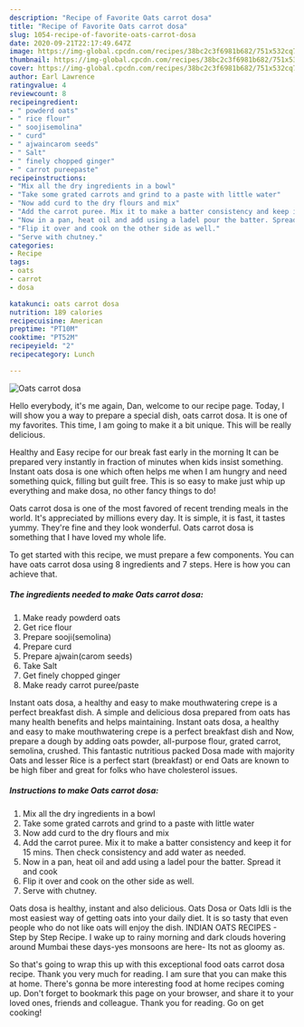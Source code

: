 ```yaml
---
description: "Recipe of Favorite Oats carrot dosa"
title: "Recipe of Favorite Oats carrot dosa"
slug: 1054-recipe-of-favorite-oats-carrot-dosa
date: 2020-09-21T22:17:49.647Z
image: https://img-global.cpcdn.com/recipes/38bc2c3f6981b682/751x532cq70/oats-carrot-dosa-recipe-main-photo.jpg
thumbnail: https://img-global.cpcdn.com/recipes/38bc2c3f6981b682/751x532cq70/oats-carrot-dosa-recipe-main-photo.jpg
cover: https://img-global.cpcdn.com/recipes/38bc2c3f6981b682/751x532cq70/oats-carrot-dosa-recipe-main-photo.jpg
author: Earl Lawrence
ratingvalue: 4
reviewcount: 8
recipeingredient:
- " powderd oats"
- " rice flour"
- " soojisemolina"
- " curd"
- " ajwaincarom seeds"
- " Salt"
- " finely chopped ginger"
- " carrot pureepaste"
recipeinstructions:
- "Mix all the dry ingredients in a bowl"
- "Take some grated carrots and grind to a paste with little water"
- "Now add curd to the dry flours and mix"
- "Add the carrot puree. Mix it to make a batter consistency and keep it for 15 mins. Then check consistency and add water as needed."
- "Now in a pan, heat oil and add using a ladel pour the batter. Spread it and cook"
- "Flip it over and cook on the other side as well."
- "Serve with chutney."
categories:
- Recipe
tags:
- oats
- carrot
- dosa

katakunci: oats carrot dosa 
nutrition: 189 calories
recipecuisine: American
preptime: "PT10M"
cooktime: "PT52M"
recipeyield: "2"
recipecategory: Lunch

---
```



![Oats carrot dosa](https://img-global.cpcdn.com/recipes/38bc2c3f6981b682/751x532cq70/oats-carrot-dosa-recipe-main-photo.jpg)

Hello everybody, it's me again, Dan, welcome to our recipe page. Today, I will show you a way to prepare a special dish, oats carrot dosa. It is one of my favorites. This time, I am going to make it a bit unique. This will be really delicious.

Healthy and Easy recipe for our break fast early in the morning It can be prepared very instantly in fraction of minutes when kids insist something. Instant oats dosa is one which often helps me when I am hungry and need something quick, filling but guilt free. This is so easy to make just whip up everything and make dosa, no other fancy things to do!

Oats carrot dosa is one of the most favored of recent trending meals in the world. It's appreciated by millions every day. It is simple, it is fast, it tastes yummy. They're fine and they look wonderful. Oats carrot dosa is something that I have loved my whole life.


To get started with this recipe, we must prepare a few components. You can have oats carrot dosa using 8 ingredients and 7 steps. Here is how you can achieve that.

<!--inarticleads1-->

##### The ingredients needed to make Oats carrot dosa:

1. Make ready  powderd oats
1. Get  rice flour
1. Prepare  sooji(semolina)
1. Prepare  curd
1. Prepare  ajwain(carom seeds)
1. Take  Salt
1. Get  finely chopped ginger
1. Make ready  carrot puree/paste


Instant oats dosa, a healthy and easy to make mouthwatering crepe is a perfect breakfast dish. A simple and delicious dosa prepared from oats has many health benefits and helps maintaining. Instant oats dosa, a healthy and easy to make mouthwatering crepe is a perfect breakfast dish and Now, prepare a dough by adding oats powder, all-purpose flour, grated carrot, semolina, crushed. This fantastic nutritious packed Dosa made with majority Oats and lesser Rice is a perfect start (breakfast) or end Oats are known to be high fiber and great for folks who have cholesterol issues. 

<!--inarticleads2-->

##### Instructions to make Oats carrot dosa:

1. Mix all the dry ingredients in a bowl
1. Take some grated carrots and grind to a paste with little water
1. Now add curd to the dry flours and mix
1. Add the carrot puree. Mix it to make a batter consistency and keep it for 15 mins. Then check consistency and add water as needed.
1. Now in a pan, heat oil and add using a ladel pour the batter. Spread it and cook
1. Flip it over and cook on the other side as well.
1. Serve with chutney.


Oats dosa is healthy, instant and also delicious. Oats Dosa or Oats Idli is the most easiest way of getting oats into your daily diet. It is so tasty that even people who do not like oats will enjoy the dish. INDIAN OATS RECIPES - Step by Step Recipe. I wake up to rainy morning and dark clouds hovering around Mumbai these days-yes monsoons are here- Its not as gloomy as. 

So that's going to wrap this up with this exceptional food oats carrot dosa recipe. Thank you very much for reading. I am sure that you can make this at home. There's gonna be more interesting food at home recipes coming up. Don't forget to bookmark this page on your browser, and share it to your loved ones, friends and colleague. Thank you for reading. Go on get cooking!
